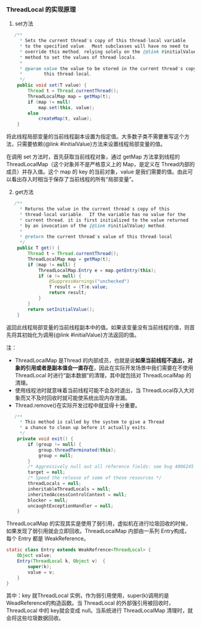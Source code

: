### ThreadLocal 的实现原理

1. set方法

```Java
   /**
     * Sets the current thread's copy of this thread-local variable
     * to the specified value.  Most subclasses will have no need to
     * override this method, relying solely on the {@link #initialValue}
     * method to set the values of thread-locals.
     *
     * @param value the value to be stored in the current thread's copy of
     *        this thread-local.
     */
    public void set(T value) {
        Thread t = Thread.currentThread();
        ThreadLocalMap map = getMap(t);
        if (map != null)
            map.set(this, value);
        else
            createMap(t, value);
    }
```

将此线程局部变量的当前线程副本设置为指定值。大多数子类不需要重写这个方法，只需要依赖{@link #initialValue}方法来设置线程局部变量的值。

在调用 set 方法时，首先获取当前线程对象，通过 getMap 方法拿到线程的 ThreadLocalMap（这个对象并不是严格意义上的 Map，是定义在 Thread内部的成员）并存入值。这个 map 的 key 的当前对象，value 是我们需要的值。由此可以看出存入时相当于保存了当前线程的所有“局部变量”。



2. get方法

```Java
   /**
     * Returns the value in the current thread's copy of this
     * thread-local variable.  If the variable has no value for the
     * current thread, it is first initialized to the value returned
     * by an invocation of the {@link #initialValue} method.
     *
     * @return the current thread's value of this thread-local
     */
    public T get() {
        Thread t = Thread.currentThread();
        ThreadLocalMap map = getMap(t);
        if (map != null) {
            ThreadLocalMap.Entry e = map.getEntry(this);
            if (e != null) {
                @SuppressWarnings("unchecked")
                T result = (T)e.value;
                return result;
            }
        }
        return setInitialValue();
    }
```

返回此线程局部变量的当前线程副本中的值。如果该变量没有当前线程的值，则首先将其初始化为调用{@link #initialValue}方法返回的值。



注：

- ThreadLocalMap 是Thread 的内部成员，也就是说**如果当前线程不退出，对象的引用或者是副本值会一直存在**，因此在实际开发场景中我们需要在不使用 ThreadLocal 时进行“副本数据”的清理，其中就包括对 ThreadLocalMap 的清理。
- 使用线程池时就意味着当前线程可能不会及时退出，当 ThreadLocal存入大对象而又不及时回收时就可能使系统出现内存泄漏。
- Thread.remove()在实际开发过程中就显得十分重要。

```Java
   /**
     * This method is called by the system to give a Thread
     * a chance to clean up before it actually exits.
     */
    private void exit() {
        if (group != null) {
            group.threadTerminated(this);
            group = null;
        }
        /* Aggressively null out all reference fields: see bug 4006245 */
        target = null;
        /* Speed the release of some of these resources */
        threadLocals = null;
        inheritableThreadLocals = null;
        inheritedAccessControlContext = null;
        blocker = null;
        uncaughtExceptionHandler = null;
    }
```

ThreadLocalMap 的实现其实是使用了弱引用，虚拟机在进行垃圾回收的时候，如果发现了弱引用就会立即回收。ThreadLocalMap 内部由一系列 Entry构成，每个 Entry 都是 WeakReference<ThreadLocal>。

```Java
static class Entry extends WeakRefrence<ThreadLocal> {
    Object value;
    Entry(ThreadLocal k, Object v)  {
        super(k);
        value = v;
    }
}
```

其中：key 就ThreadLocal 实例，作为弱引用使用，super(k)调用的是 WeadReference的构造函数。当 ThreadLocal 的外部强引用被回收时，ThreadLocal 中的 key就会变成 null。当系统进行 ThreadLocalMap 清理时，就会将这些垃圾数据回收。

